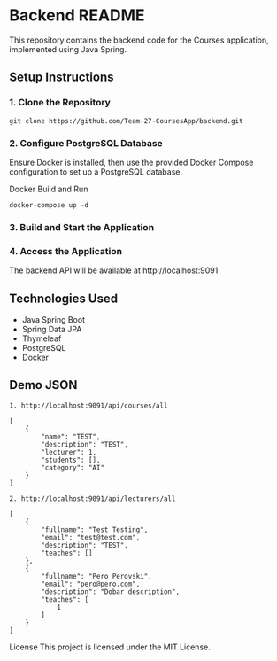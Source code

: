 # Backend README

This repository contains the backend code for the Courses application, implemented using Java Spring.

## Setup Instructions

### 1. Clone the Repository
```
git clone https://github.com/Team-27-CoursesApp/backend.git
```

### 2. Configure PostgreSQL Database
Ensure Docker is installed, then use the provided Docker Compose configuration to set up a PostgreSQL database.

Docker Build and Run
```
docker-compose up -d
```
### 3. Build and Start the Application

### 4. Access the Application
The backend API will be available at http://localhost:9091

## Technologies Used

* Java Spring Boot
* Spring Data JPA
* Thymeleaf
* PostgreSQL
* Docker

## Demo JSON

```
1. http://localhost:9091/api/courses/all

[
    {
        "name": "TEST",
        "description": "TEST",
        "lecturer": 1,
        "students": [],
        "category": "AI"
    }
]

2. http://localhost:9091/api/lecturers/all

[
    {
        "fullname": "Test Testing",
        "email": "test@test.com",
        "description": "TEST",
        "teaches": []
    },
    {
        "fullname": "Pero Perovski",
        "email": "pero@pero.com",
        "description": "Dobar description",
        "teaches": [
            1
        ]
    }
]
```

License
This project is licensed under the MIT License.

